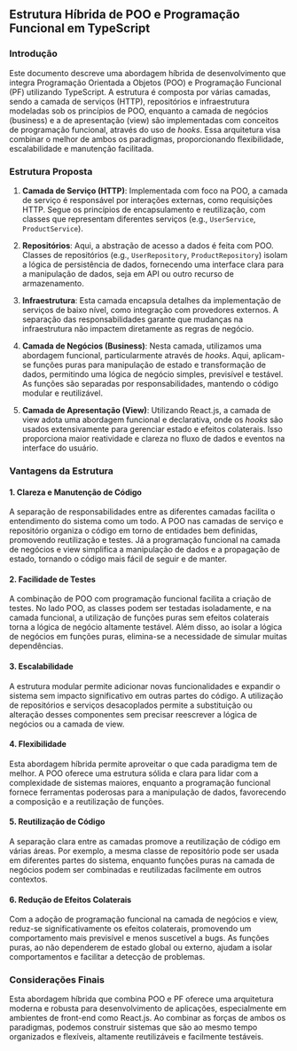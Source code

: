 ## Estrutura Híbrida de POO e Programação Funcional em TypeScript

### Introdução

Este documento descreve uma abordagem híbrida de desenvolvimento que integra Programação Orientada a Objetos (POO) e Programação Funcional (PF) utilizando TypeScript. A estrutura é composta por várias camadas, sendo a camada de serviços (HTTP), repositórios e infraestrutura modeladas sob os princípios de POO, enquanto a camada de negócios (business) e a de apresentação (view) são implementadas com conceitos de programação funcional, através do uso de _hooks_. Essa arquitetura visa combinar o melhor de ambos os paradigmas, proporcionando flexibilidade, escalabilidade e manutenção facilitada.

### Estrutura Proposta

1. **Camada de Serviço (HTTP)**: Implementada com foco na POO, a camada de serviço é responsável por interações externas, como requisições HTTP. Segue os princípios de encapsulamento e reutilização, com classes que representam diferentes serviços (e.g., `UserService`, `ProductService`).

2. **Repositórios**: Aqui, a abstração de acesso a dados é feita com POO. Classes de repositórios (e.g., `UserRepository`, `ProductRepository`) isolam a lógica de persistência de dados, fornecendo uma interface clara para a manipulação de dados, seja em API ou outro recurso de armazenamento.

3. **Infraestrutura**: Esta camada encapsula detalhes da implementação de serviços de baixo nível, como integração com provedores externos. A separação das responsabilidades garante que mudanças na infraestrutura não impactem diretamente as regras de negócio.

4. **Camada de Negócios (Business)**: Nesta camada, utilizamos uma abordagem funcional, particularmente através de _hooks_. Aqui, aplicam-se funções puras para manipulação de estado e transformação de dados, permitindo uma lógica de negócio simples, previsível e testável. As funções são separadas por responsabilidades, mantendo o código modular e reutilizável.

5. **Camada de Apresentação (View)**: Utilizando React.js, a camada de view adota uma abordagem funcional e declarativa, onde os _hooks_ são usados extensivamente para gerenciar estado e efeitos colaterais. Isso proporciona maior reatividade e clareza no fluxo de dados e eventos na interface do usuário.

### Vantagens da Estrutura

#### 1. **Clareza e Manutenção de Código**

A separação de responsabilidades entre as diferentes camadas facilita o entendimento do sistema como um todo. A POO nas camadas de serviço e repositório organiza o código em torno de entidades bem definidas, promovendo reutilização e testes. Já a programação funcional na camada de negócios e view simplifica a manipulação de dados e a propagação de estado, tornando o código mais fácil de seguir e de manter.

#### 2. **Facilidade de Testes**

A combinação de POO com programação funcional facilita a criação de testes. No lado POO, as classes podem ser testadas isoladamente, e na camada funcional, a utilização de funções puras sem efeitos colaterais torna a lógica de negócio altamente testável. Além disso, ao isolar a lógica de negócios em funções puras, elimina-se a necessidade de simular muitas dependências.

#### 3. **Escalabilidade**

A estrutura modular permite adicionar novas funcionalidades e expandir o sistema sem impacto significativo em outras partes do código. A utilização de repositórios e serviços desacoplados permite a substituição ou alteração desses componentes sem precisar reescrever a lógica de negócios ou a camada de view.

#### 4. **Flexibilidade**

Esta abordagem híbrida permite aproveitar o que cada paradigma tem de melhor. A POO oferece uma estrutura sólida e clara para lidar com a complexidade de sistemas maiores, enquanto a programação funcional fornece ferramentas poderosas para a manipulação de dados, favorecendo a composição e a reutilização de funções.

#### 5. **Reutilização de Código**

A separação clara entre as camadas promove a reutilização de código em várias áreas. Por exemplo, a mesma classe de repositório pode ser usada em diferentes partes do sistema, enquanto funções puras na camada de negócios podem ser combinadas e reutilizadas facilmente em outros contextos.

#### 6. **Redução de Efeitos Colaterais**

Com a adoção de programação funcional na camada de negócios e view, reduz-se significativamente os efeitos colaterais, promovendo um comportamento mais previsível e menos suscetível a bugs. As funções puras, ao não dependerem de estado global ou externo, ajudam a isolar comportamentos e facilitar a detecção de problemas.

### Considerações Finais

Esta abordagem híbrida que combina POO e PF oferece uma arquitetura moderna e robusta para desenvolvimento de aplicações, especialmente em ambientes de front-end como React.js. Ao combinar as forças de ambos os paradigmas, podemos construir sistemas que são ao mesmo tempo organizados e flexíveis, altamente reutilizáveis e facilmente testáveis.
